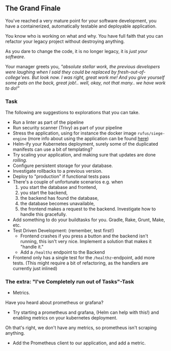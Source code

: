 ## The Grand Finale

You've reached a very mature point for your software development,
you have a containerized, automatically testable and deployable application.

You know who is working on what and why. You have full faith that you can refactor your legacy project without destroying anything.

As you dare to change the code, it is no longer legacy, it is _just your software_.

Your manager greets you, _"absolute stellar work,
the previous developers were laughing
when I said they could be replaced by fresh-out-of-college'ees.
But look now. I was right, great work me!
And you give yourself some pats on the back, great job!..
well, okay, not that many.. we have work to do!"_

### Task

The following are suggestions to explorations that you can take.

- Run a linter as part of the pipeline
- Run security scanner (Trivy) as part of your pipeline
- Stress the application, using for instance the docker image `rufus/siege-engine`
  (more info about using the application can be found
  [here](https://www.linode.com/docs/tools-reference/tools/load-testing-with-siege/))
- Helm-ify your Kubernetes deployment,
  surely some of the duplicated manifests can use a bit of templating?
- Try scaling your application, and making sure that updates are done _rolling._
- Configure persistent storage for your database.
- Investigate rollbacks to a previous version.
- Deploy to "production" if functional tests pass
- There's a couple of unfortunate scenarios e.g. when
    1. you start the database and frontend,
    1. you start the backend,
    1. the backend has found the database,
    1. the database becomes unavailable,
    1. the frontend makes a request to the backend.
    Investigate how to handle this gracefully.
- Add something to do your buildtasks for you. Gradle, Rake, Grunt, Make, etc.
- Test Driven Development: (remember, test first!)
  - Frontend crashes if you press a button and the backend isn't running,
    this isn't very nice. Implement a solution that makes it "handle it."
  - Add a `/healthz` endpoint to the Backend
- Frontend only has a single test for the `/healthz`-endpoint,
    add more tests. (This might require a bit of refactoring,
    as the handlers are currently just inlined)

### The extra: "I've Completely run out of Tasks"-Task

- Metrics.

Have you heard about prometheus or grafana?

- Try starting a prometheus and grafana, (Helm can help with this!)
  and enabling metrics on your kubernetes deployment.

Oh that's right, we don't have any metrics,
  so prometheus isn't scraping anything.

- Add the Prometheus client to our application,
  and add a metric.
